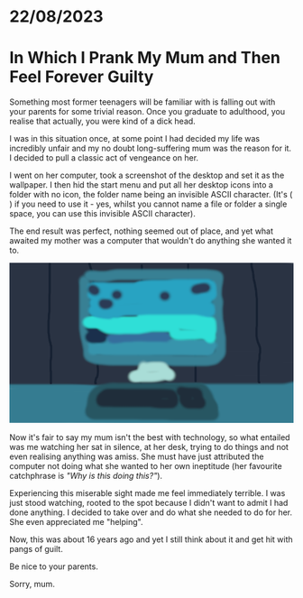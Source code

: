 # 22/08/2023
# In Which I Prank My Mum and Then Feel Forever Guilty

Something most former teenagers will be familiar with is falling out with your parents for some trivial reason. Once you graduate to adulthood, you realise that actually, you were kind of a dick head.

I was in this situation once, at some point I had decided my life was incredibly unfair and my no doubt long-suffering mum was the reason for it. I decided to pull a classic act of vengeance on her.

I went on her computer, took a screenshot of the desktop and set it as the wallpaper. I then hid the start menu and put all her desktop icons into a folder with no icon, the folder name being an invisible ASCII character. (It's (‎ ) if you need to use it - yes, whilst you cannot name a file or folder a single space, you can use this invisible ASCII character).

The end result was perfect, nothing seemed out of place, and yet what awaited my mother was a computer that wouldn't do anything she wanted it to.

![A computer on a desk](/images/blog/2023/computer.png)

Now it's fair to say my mum isn't the best with technology, so what entailed was me watching her sat in silence, at her desk, trying to do things and not even realising anything was amiss. She must have just attributed the computer not doing what she wanted to her own ineptitude (her favourite catchphrase is *"Why is this doing this?"*).

Experiencing this miserable sight made me feel immediately terrible. I was just stood watching, rooted to the spot because I didn't want to admit I had done anything. I decided to take over and do what she needed to do for her. She even appreciated me "helping".

Now, this was about 16 years ago and yet I still think about it and get hit with pangs of guilt.

Be nice to your parents.

Sorry, mum.
